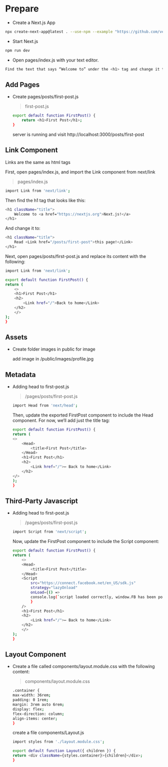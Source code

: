 # Prepare

- Create a Next.js App

```bash
npx create-next-app@latest . --use-npm --example "https://github.com/vercel/next-learn/tree/master/basics/learn-starter"
```

- Start Next.js

```bash
npm run dev
```

- Open pages/index.js with your text editor.

```bash
Find the text that says “Welcome to” under the <h1> tag and change it to “Learn”.
```

## Add Pages

- Create pages/posts/first-post.js

  > first-post.js

  ```bash
  export default function FirstPost() {
      return <h1>First Post</h1>;
  }
  ```

  server is running and visit http://localhost:3000/posts/first-post

## Link Component

Links are the same as html <a> tags

First, open pages/index.js, and import the Link component from next/link

> pages/index.js

```bash
import Link from 'next/link';
```

Then find the h1 tag that looks like this:

```bash
<h1 className="title">
    Welcome to <a href="https://nextjs.org">Next.js!</a>
</h1>
```

And change it to:

```bash
<h1 className="title">
    Read <Link href="/posts/first-post">this page!</Link>
</h1>
```

Next, open pages/posts/first-post.js and replace its content with the following:

```bash
import Link from 'next/link';

export default function FirstPost() {
return (
    <>
    <h1>First Post</h1>
    <h2>
        <Link href="/">Back to home</Link>
    </h2>
    </>
);
}
```

## Assets

- Create folder images in public for image

  add image in /public/images/profile.jpg

## Metadata

- Adding head to first-post.js

  > /pages/posts/first-post.js

  ```bash
  import Head from 'next/head';
  ```

  Then, update the exported FirstPost component to include the Head component. For now, we‘ll add just the title tag:

  ```bash
  export default function FirstPost() {
  return (
  <>
      <Head>
          <title>First Post</title>
      </Head>
      <h1>First Post</h1>
      <h2>
          <Link href="/">← Back to home</Link>
      </h2>
  </>
  );
  }
  ```

## Third-Party Javascript

- Adding head to first-post.js

  > /pages/posts/first-post.js

  ```bash
  import Script from 'next/script';
  ```

  Now, update the FirstPost component to include the Script component:

  ```bash
  export default function FirstPost() {
  return (
      <>
      <Head>
          <title>First Post</title>
      </Head>
      <Script
          src="https://connect.facebook.net/en_US/sdk.js"
          strategy="lazyOnload"
          onLoad={() =>
          console.log(`script loaded correctly, window.FB has been populated`)
          }
      />
      <h1>First Post</h1>
      <h2>
          <Link href="/">← Back to home</Link>
      </h2>
      </>
  );
  }
  ```

## Layout Component

- Create a file called components/layout.module.css with the following content:

  > components/layout.module.css

  ```bash
  .container {
  max-width: 36rem;
  padding: 0 1rem;
  margin: 3rem auto 6rem;
  display: flex;
  flex-direction: column;
  align-items: center;
  }
  ```

  create a file components/Layout.js

  ```bash
  import styles from './layout.module.css';

  export default function Layout({ children }) {
  return <div className={styles.container}>{children}</div>;
  }
  ```
